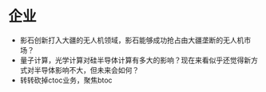 # 企业

- 影石创新打入大疆的无人机领域，影石能够成功抢占由大疆垄断的无人机市场？
- 量子计算，光学计算对硅半导体计算有多大的影响？现在来看似乎还觉得新方式对半导体影响不大，但未来会如何？
- 转转砍掉ctoc业务，聚焦btoc